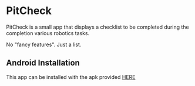 # PitCheck
PitCheck is a small app that displays a checklist to be completed during the completion various robotics tasks. 

No "fancy features". Just a list.

## Android Installation
This app can be installed with the apk provided [HERE](https://github.com/frc5024/PitCheck/releases)